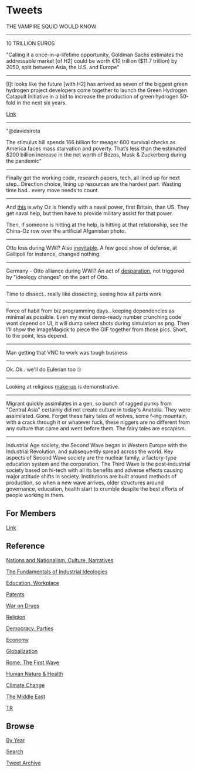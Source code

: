 # Tweets

THE VAMPIRE SQUID WOULD KNOW

---

10 TRILLION EUROS

"Calling it a once-in-a-lifetime opportunity, Goldman Sachs estimates
the addressable market [of H2] could be worth €10 trillion ($11.7
trillion) by 2050, split between Asia, the U.S. and Europe"

---

[I]t looks like the future [with H2] has arrived as seven of the
biggest green hydrogen project developers come together to launch the
Green Hydrogen Catapult Initiative in a bid to increase the production
of green hydrogen 50-fold in the next six years.

[Link](https://www.forbes.com/sites/mikescott/2020/12/14/green-hydrogen-the-fuel-of-the-future-set-for-50-fold-expansion)

---

"@davidsirota

The stimulus bill spends 166 billion for meager 600 survival checks as
America faces mass starvation and poverty. That’s less than the
estimated $200 billion increase in the net worth of Bezos, Musk &
Zuckerberg during the pandemic"

---

Finally got the working code, research papers, tech, all lined up for
next step.. Direction choice, lining up resources are the hardest
part.  Wasting time bad.. every move needs to count.

---

And [this](2017/07/the-next-decade-friedman.md#australia) is why Oz is
friendly with a naval power, first Britain, than US. They get naval
help, but then have to provide military assist for that power.

Then, if someone is hitting at the help, is hitting at that
relationship, see the China-Oz row over the artificial Afganistan
photo.

---

Otto loss during WWI? Also [inevitable](2015/03/gallipoli.md). A few
good show of defense, at Gallipoli for instance, changed nothing.

---

Germany - Otto alliance during WWI? An act of
[desparation](2020/08/germany-otto-alliance.md), not triggered by
"ideology changes" on the part of Otto. 

---

Time to dissect.. really like dissecting, seeing how all parts work

---

Force of habit from biz programming days.. keeping dependencies as
minimal as possible. Even my most demo-ready number crunching code
wont depend on UI, it will dump select shots during simulation as png.
Then I'll show the ImageMagick to piece the GIF together from those
pics. Short, to the point, less depend.

---

Man getting that VNC to work was tough business

---

Ok..Ok.. we'll do Eulerian too 🙄 

---

Looking at religious [make-up](2020/04/turks-culture-national-narrative.md#religion)
is demonstrative.

---

Migrant quickly assimilates in a gen, so bunch of ragged punks from
"Central Asia" certainly did not create culture in today's
Anatolia. They were assimilated. Gone. Forget these fairy tales of
wolves, some f-ing mountain, with a crack through it or whatever fuck,
these niggers are no different from any culture that came and went
before them. The fairy tales are escapism.

---

Industrial Age society, the Second Wave began in Western Europe with
the Industrial Revolution, and subsequently spread across the
world. Key aspects of Second Wave society are the nuclear family, a
factory-type education system and the corporation. The Third Wave is
the post-industrial society based on hi-tech with all its benefits and
adverse effects causing major attitude shifts in society. Institutions
are built around methods of production, so when a new wave arrives,
older structures around governance, education, health start to crumble
despite the best efforts of people working in them.

## For Members

[Link](https://thirdwave-members.herokuapp.com)

## Reference

[Nations and Nationalism, Culture, Narratives](/2013/02/nations-and-nationalism.md)

[The Fundamentals of Industrial Ideologies](/2011/04/fundamentals-of-industrial-ideologies.md)

[Education, Workplace](2017/09/education-workplace.md)

[Patents](/2018/09/patents.md)

[War on Drugs](/2019/11/war-on-drugs.md)

[Religion](/2015/04/god-religion.md)

[Democracy, Parties](/2016/11/democracy.md)

[Economy](/2018/05/economy.md)

[Globalization](/2018/09/globalization.md)

[Rome, The First Wave](/2017/12/rome.md)

[Human Nature & Health](/2020/07/human-nature.md)

[Climate Change](/2018/12/climate.md)

[The Middle East](/2019/07/middleeast.md)

[TR](../tr)

## Browse

[By Year](years.md)

[Search](search.html)

[Tweet Archive](/tweets/README.md)



